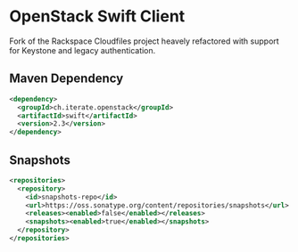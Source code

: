 OpenStack Swift Client
=====

Fork of the Rackspace Cloudfiles project heavely refactored with support for Keystone and legacy authentication.

Maven Dependency
-----

```xml
<dependency>
  <groupId>ch.iterate.openstack</groupId>
  <artifactId>swift</artifactId>
  <version>2.3</version>
</dependency>
```

Snapshots
-----

```xml
<repositories>
  <repository>
    <id>snapshots-repo</id>
    <url>https://oss.sonatype.org/content/repositories/snapshots</url>
    <releases><enabled>false</enabled></releases>
    <snapshots><enabled>true</enabled></snapshots>
  </repository>
</repositories>
